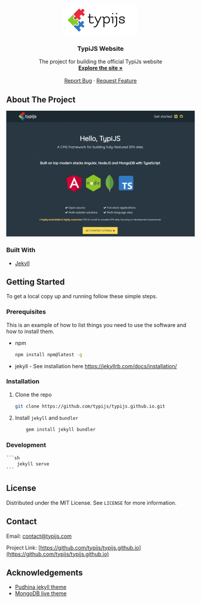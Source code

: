 
<!-- PROJECT LOGO -->
<br />
<p align="center">
  <a href="https://www.typijs.com">
    <img src="assets/imgs/typijs-logo-with-text.png" alt="Logo">
  </a>

  <h3 align="center">TypiJS Website</h3>

  <p align="center">
    The project for building the official TypiJs website
    <br />
    <a href="https://www.typijs.com"><strong>Explore the site »</strong></a>
    <br />
    <br />
    <a href="https://github.com/typijs/typijs.github.io/issues">Report Bug</a>
    ·
    <a href="https://github.com/typijs/typijs.github.io/issues">Request Feature</a>
  </p>
</p>


<!-- ABOUT THE PROJECT -->
## About The Project

[![Home page](assets/imgs/home-page.jpg)](https://www.typijs.com)


### Built With

* [Jekyll](https://jekyllrb.com/)

<!-- GETTING STARTED -->
## Getting Started

To get a local copy up and running follow these simple steps.

### Prerequisites

This is an example of how to list things you need to use the software and how to install them.
* npm
  ```sh
  npm install npm@latest -g
  ```

* jekyll - See installation here https://jekyllrb.com/docs/installation/

### Installation

1. Clone the repo
   ```sh
   git clone https://github.com/typijs/typijs.github.io.git
   ```
2. Install `jekyll` and `bundler` 
    ```sh
        gem install jekyll bundler
    ```
### Development

    ```sh
        jekyll serve
    ```

<!-- LICENSE -->
## License

Distributed under the MIT License. See `LICENSE` for more information.



<!-- CONTACT -->
## Contact

Email: contact@typijs.com

Project Link: [https://github.com/typijs/typijs.github.io](https://github.com/typijs/typijs.github.io)


<!-- ACKNOWLEDGEMENTS -->
## Acknowledgements

* [Pudhina jekyll theme](https://github.com/knhash/Pudhina)
* [MongoDB live theme](https://www.mongodb.com/live)
